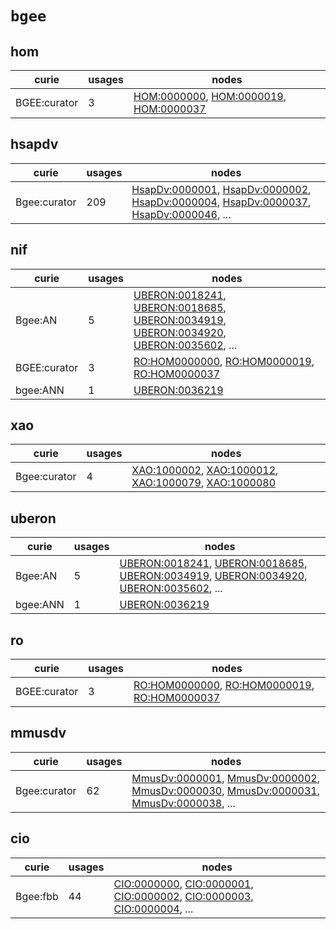 # `bgee`

## hom

| curie        |   usages | nodes                                                                                                                                                                           |
|--------------|----------|---------------------------------------------------------------------------------------------------------------------------------------------------------------------------------|
| BGEE:curator |        3 | [HOM:0000000](http://purl.obolibrary.org/obo/HOM_0000000), [HOM:0000019](http://purl.obolibrary.org/obo/HOM_0000019), [HOM:0000037](http://purl.obolibrary.org/obo/HOM_0000037) |

## hsapdv

| curie        |   usages | nodes                                                                                                                                                                                                                                                                                                                                    |
|--------------|----------|------------------------------------------------------------------------------------------------------------------------------------------------------------------------------------------------------------------------------------------------------------------------------------------------------------------------------------------|
| Bgee:curator |      209 | [HsapDv:0000001](http://purl.obolibrary.org/obo/HsapDv_0000001), [HsapDv:0000002](http://purl.obolibrary.org/obo/HsapDv_0000002), [HsapDv:0000004](http://purl.obolibrary.org/obo/HsapDv_0000004), [HsapDv:0000037](http://purl.obolibrary.org/obo/HsapDv_0000037), [HsapDv:0000046](http://purl.obolibrary.org/obo/HsapDv_0000046), ... |

## nif

| curie        |   usages | nodes                                                                                                                                                                                                                                                                                                                                    |
|--------------|----------|------------------------------------------------------------------------------------------------------------------------------------------------------------------------------------------------------------------------------------------------------------------------------------------------------------------------------------------|
| Bgee:AN      |        5 | [UBERON:0018241](http://purl.obolibrary.org/obo/UBERON_0018241), [UBERON:0018685](http://purl.obolibrary.org/obo/UBERON_0018685), [UBERON:0034919](http://purl.obolibrary.org/obo/UBERON_0034919), [UBERON:0034920](http://purl.obolibrary.org/obo/UBERON_0034920), [UBERON:0035602](http://purl.obolibrary.org/obo/UBERON_0035602), ... |
| BGEE:curator |        3 | [RO:HOM0000000](http://purl.obolibrary.org/obo/RO_HOM0000000), [RO:HOM0000019](http://purl.obolibrary.org/obo/RO_HOM0000019), [RO:HOM0000037](http://purl.obolibrary.org/obo/RO_HOM0000037)                                                                                                                                              |
| bgee:ANN     |        1 | [UBERON:0036219](http://purl.obolibrary.org/obo/UBERON_0036219)                                                                                                                                                                                                                                                                          |

## xao

| curie        |   usages | nodes                                                                                                                                                                                                                                      |
|--------------|----------|--------------------------------------------------------------------------------------------------------------------------------------------------------------------------------------------------------------------------------------------|
| Bgee:curator |        4 | [XAO:1000002](http://purl.obolibrary.org/obo/XAO_1000002), [XAO:1000012](http://purl.obolibrary.org/obo/XAO_1000012), [XAO:1000079](http://purl.obolibrary.org/obo/XAO_1000079), [XAO:1000080](http://purl.obolibrary.org/obo/XAO_1000080) |

## uberon

| curie    |   usages | nodes                                                                                                                                                                                                                                                                                                                                    |
|----------|----------|------------------------------------------------------------------------------------------------------------------------------------------------------------------------------------------------------------------------------------------------------------------------------------------------------------------------------------------|
| Bgee:AN  |        5 | [UBERON:0018241](http://purl.obolibrary.org/obo/UBERON_0018241), [UBERON:0018685](http://purl.obolibrary.org/obo/UBERON_0018685), [UBERON:0034919](http://purl.obolibrary.org/obo/UBERON_0034919), [UBERON:0034920](http://purl.obolibrary.org/obo/UBERON_0034920), [UBERON:0035602](http://purl.obolibrary.org/obo/UBERON_0035602), ... |
| bgee:ANN |        1 | [UBERON:0036219](http://purl.obolibrary.org/obo/UBERON_0036219)                                                                                                                                                                                                                                                                          |

## ro

| curie        |   usages | nodes                                                                                                                                                                                       |
|--------------|----------|---------------------------------------------------------------------------------------------------------------------------------------------------------------------------------------------|
| BGEE:curator |        3 | [RO:HOM0000000](http://purl.obolibrary.org/obo/RO_HOM0000000), [RO:HOM0000019](http://purl.obolibrary.org/obo/RO_HOM0000019), [RO:HOM0000037](http://purl.obolibrary.org/obo/RO_HOM0000037) |

## mmusdv

| curie        |   usages | nodes                                                                                                                                                                                                                                                                                                                                    |
|--------------|----------|------------------------------------------------------------------------------------------------------------------------------------------------------------------------------------------------------------------------------------------------------------------------------------------------------------------------------------------|
| Bgee:curator |       62 | [MmusDv:0000001](http://purl.obolibrary.org/obo/MmusDv_0000001), [MmusDv:0000002](http://purl.obolibrary.org/obo/MmusDv_0000002), [MmusDv:0000030](http://purl.obolibrary.org/obo/MmusDv_0000030), [MmusDv:0000031](http://purl.obolibrary.org/obo/MmusDv_0000031), [MmusDv:0000038](http://purl.obolibrary.org/obo/MmusDv_0000038), ... |

## cio

| curie    |   usages | nodes                                                                                                                                                                                                                                                                                                      |
|----------|----------|------------------------------------------------------------------------------------------------------------------------------------------------------------------------------------------------------------------------------------------------------------------------------------------------------------|
| Bgee:fbb |       44 | [CIO:0000000](http://purl.obolibrary.org/obo/CIO_0000000), [CIO:0000001](http://purl.obolibrary.org/obo/CIO_0000001), [CIO:0000002](http://purl.obolibrary.org/obo/CIO_0000002), [CIO:0000003](http://purl.obolibrary.org/obo/CIO_0000003), [CIO:0000004](http://purl.obolibrary.org/obo/CIO_0000004), ... |

